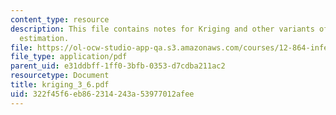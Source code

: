 ```yaml
---
content_type: resource
description: This file contains notes for Kriging and other variants of Gauss-Markov
  estimation.
file: https://ol-ocw-studio-app-qa.s3.amazonaws.com/courses/12-864-inference-from-data-and-models-spring-2005/322f45f6eb862314243a53977012afee_kriging_3_6.pdf
file_type: application/pdf
parent_uid: e31ddbff-1ff0-3bfb-0353-d7cdba211ac2
resourcetype: Document
title: kriging_3_6.pdf
uid: 322f45f6-eb86-2314-243a-53977012afee
---
```


